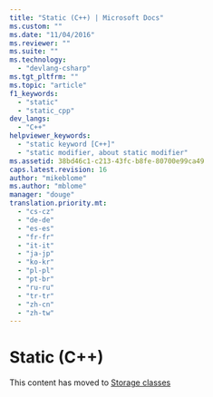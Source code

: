 ```yaml
---
title: "Static (C++) | Microsoft Docs"
ms.custom: ""
ms.date: "11/04/2016"
ms.reviewer: ""
ms.suite: ""
ms.technology: 
  - "devlang-csharp"
ms.tgt_pltfrm: ""
ms.topic: "article"
f1_keywords: 
  - "static"
  - "static_cpp"
dev_langs: 
  - "C++"
helpviewer_keywords: 
  - "static keyword [C++]"
  - "static modifier, about static modifier"
ms.assetid: 38bd46c1-c213-43fc-b8fe-80700e99ca49
caps.latest.revision: 16
author: "mikeblome"
ms.author: "mblome"
manager: "douge"
translation.priority.mt: 
  - "cs-cz"
  - "de-de"
  - "es-es"
  - "fr-fr"
  - "it-it"
  - "ja-jp"
  - "ko-kr"
  - "pl-pl"
  - "pt-br"
  - "ru-ru"
  - "tr-tr"
  - "zh-cn"
  - "zh-tw"
---
```

# Static (C++)
This content has moved to [Storage classes](/visual-cpp/cpp/storage-classes-cpp)